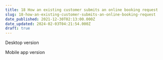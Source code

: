 ```yaml
---
title: 18 How an existing customer submits an online booking request
slug: 18-how-an-existing-customer-submits-an-online-booking-request
date_published: 2021-12-30T02:13:00.000Z
date_updated: 2024-02-03T04:21:54.000Z
draft: true
---
```


Desktop version

Mobile app version
